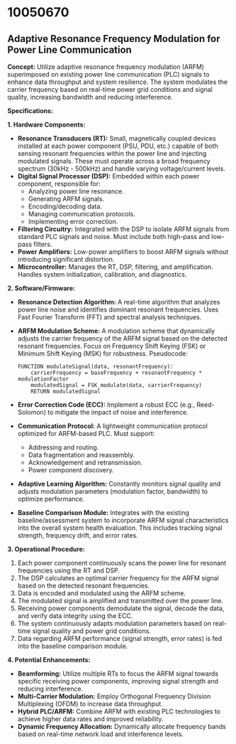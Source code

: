 # 10050670

## Adaptive Resonance Frequency Modulation for Power Line Communication

**Concept:** Utilize adaptive resonance frequency modulation (ARFM) superimposed on existing power line communication (PLC) signals to enhance data throughput and system resilience. The system modulates the carrier frequency based on real-time power grid conditions and signal quality, increasing bandwidth and reducing interference.

**Specifications:**

**1. Hardware Components:**

*   **Resonance Transducers (RT):** Small, magnetically coupled devices installed at each power component (PSU, PDU, etc.) capable of both sensing resonant frequencies within the power line and injecting modulated signals. These must operate across a broad frequency spectrum (30kHz - 500kHz) and handle varying voltage/current levels.
*   **Digital Signal Processor (DSP):** Embedded within each power component, responsible for:
    *   Analyzing power line resonance.
    *   Generating ARFM signals.
    *   Encoding/decoding data.
    *   Managing communication protocols.
    *   Implementing error correction.
*   **Filtering Circuitry:**  Integrated with the DSP to isolate ARFM signals from standard PLC signals and noise.  Must include both high-pass and low-pass filters.
*   **Power Amplifiers:**  Low-power amplifiers to boost ARFM signals without introducing significant distortion.
*   **Microcontroller:** Manages the RT, DSP, filtering, and amplification.  Handles system initialization, calibration, and diagnostics.

**2. Software/Firmware:**

*   **Resonance Detection Algorithm:**  A real-time algorithm that analyzes power line noise and identifies dominant resonant frequencies.  Uses Fast Fourier Transform (FFT) and spectral analysis techniques.
*   **ARFM Modulation Scheme:**  A modulation scheme that dynamically adjusts the carrier frequency of the ARFM signal based on the detected resonant frequencies.  Focus on Frequency Shift Keying (FSK) or Minimum Shift Keying (MSK) for robustness.  Pseudocode:

    ```
    FUNCTION modulateSignal(data, resonantFrequency):
        carrierFrequency = baseFrequency + resonantFrequency * modulationFactor
        modulatedSignal = FSK_modulate(data, carrierFrequency)
        RETURN modulatedSignal
    ```
*   **Error Correction Code (ECC):** Implement a robust ECC (e.g., Reed-Solomon) to mitigate the impact of noise and interference.
*   **Communication Protocol:** A lightweight communication protocol optimized for ARFM-based PLC. Must support:
    *   Addressing and routing.
    *   Data fragmentation and reassembly.
    *   Acknowledgement and retransmission.
    *   Power component discovery.
*   **Adaptive Learning Algorithm:**  Constantly monitors signal quality and adjusts modulation parameters (modulation factor, bandwidth) to optimize performance.
*   **Baseline Comparison Module:** Integrates with the existing baseline/assessment system to incorporate ARFM signal characteristics into the overall system health evaluation. This includes tracking signal strength, frequency drift, and error rates.

**3. Operational Procedure:**

1.  Each power component continuously scans the power line for resonant frequencies using the RT and DSP.
2.  The DSP calculates an optimal carrier frequency for the ARFM signal based on the detected resonant frequencies.
3.  Data is encoded and modulated using the ARFM scheme.
4.  The modulated signal is amplified and transmitted over the power line.
5.  Receiving power components demodulate the signal, decode the data, and verify data integrity using the ECC.
6.  The system continuously adapts modulation parameters based on real-time signal quality and power grid conditions.
7.  Data regarding ARFM performance (signal strength, error rates) is fed into the baseline comparison module.

**4. Potential Enhancements:**

*   **Beamforming:** Utilize multiple RTs to focus the ARFM signal towards specific receiving power components, improving signal strength and reducing interference.
*   **Multi-Carrier Modulation:** Employ Orthogonal Frequency Division Multiplexing (OFDM) to increase data throughput.
*   **Hybrid PLC/ARFM:** Combine ARFM with existing PLC technologies to achieve higher data rates and improved reliability.
*   **Dynamic Frequency Allocation:**  Dynamically allocate frequency bands based on real-time network load and interference levels.